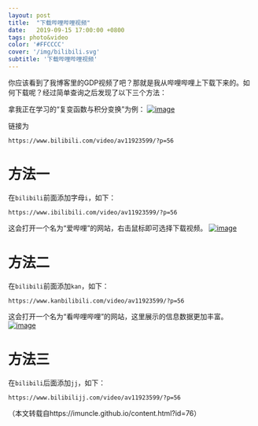 ```yaml
---
layout: post
title:  "下载哔哩哔哩视频"
date:   2019-09-15 17:00:00 +0800
tags: photo&video
color: '#FFCCCC'
cover: '/img/bilibili.svg'
subtitle: '下载哔哩哔哩视频'
---
```

你应该看到了我博客里的GDP视频了吧？那就是我从哔哩哔哩上下载下来的。如何下载呢？经过简单查询之后发现了以下三个方法：

拿我正在学习的“复变函数与积分变换”为例：
[![image](https://user-images.githubusercontent.com/35989223/62871879-da5ae700-bd4e-11e9-9629-88bafd6d56e6.png)](https://user-images.githubusercontent.com/35989223/62871879-da5ae700-bd4e-11e9-9629-88bafd6d56e6.png)

链接为

```
https://www.bilibili.com/video/av11923599/?p=56
```

# 方法一

在`bilibili`前面添加字母`i`，如下：

```
https://www.ibilibili.com/video/av11923599/?p=56
```

这会打开一个名为“爱哔哩”的网站，右击鼠标即可选择下载视频。
[![image](https://user-images.githubusercontent.com/35989223/62872088-4dfcf400-bd4f-11e9-9c91-29228511ccf4.png)](https://user-images.githubusercontent.com/35989223/62872088-4dfcf400-bd4f-11e9-9c91-29228511ccf4.png)

# 方法二

在`bilibili`前面添加`kan`，如下：

```
https://www.kanbilibili.com/video/av11923599/?p=56
```

这会打开一个名为“看哔哩哔哩”的网站，这里展示的信息数据更加丰富。
[![image](https://user-images.githubusercontent.com/35989223/62872177-7d136580-bd4f-11e9-9c9e-220f4e0ad4d7.png)](https://user-images.githubusercontent.com/35989223/62872177-7d136580-bd4f-11e9-9c9e-220f4e0ad4d7.png)

# 方法三

在`bilibili`后面添加`jj`，如下：

```
https://www.bilibilijj.com/video/av11923599/?p=56
```

（本文转载自https://imuncle.github.io/content.html?id=76）